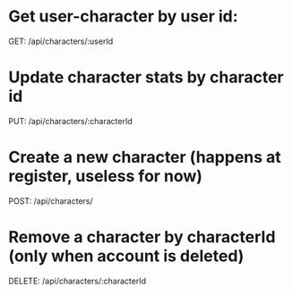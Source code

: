 # Get user-character by user id:
GET: /api/characters/:userId

# Update character stats by character id
PUT: /api/characters/:characterId

# Create a new character (happens at register, useless for now)
POST: /api/characters/

# Remove a character by characterId (only when account is deleted)
DELETE: /api/characters/:characterId